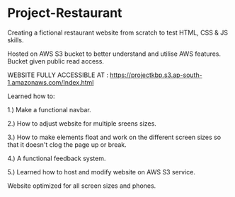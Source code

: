 # Project-Restaurant
Creating a fictional restaurant website from scratch to test HTML, CSS &amp; JS skills.

Hosted on AWS S3 bucket to better understand and utilise AWS features. Bucket given public read access.

WEBSITE FULLY ACCESSIBLE AT : https://projectkbp.s3.ap-south-1.amazonaws.com/Index.html

Learned how to: 

1.) Make a functional navbar. 

2.) How to adjust website for multiple sreens sizes. 

3.) How to make elements float and work on the different screen sizes so that it doesn't clog the page up or break. 

4.) A functional feedback system.

5.) Learned how to host and modify website on AWS S3 service.


Website optimized for all screen sizes and phones.
